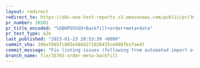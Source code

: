 ```yaml
---
layout: redirect
redirect_to: https://a8c-woo-test-reports.s3.amazonaws.com/public/pr/36501/e2e/index.html
pr_number: 36501
pr_title_encoded: "%5BHPOS%5D+Backfill+order+meta+data"
pr_test_type: e2e
last_published: "2023-01-23 20:53:39 +0000"
commit_sha: 39bef665fc885e586d2f1020435ce888fb1faed7
commit_message: "Fix linting issues (following from automated import of WC_Abstract_Or…"
branch_name: fix/35703-order-meta-backfill
---
```

